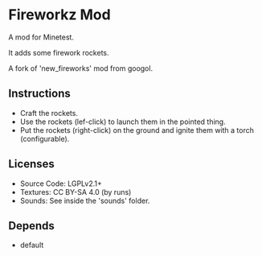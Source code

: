 # Fireworkz Mod

A mod for Minetest.

It adds some firework rockets.

A fork of 'new_fireworks' mod from googol.

## Instructions

- Craft the rockets.
- Use the rockets (lef-click) to launch them in the pointed thing.
- Put the rockets (right-click) on the ground and ignite them with a torch (configurable).

## Licenses

- Source Code: LGPLv2.1+
- Textures: CC BY-SA 4.0 (by runs)
- Sounds: See inside the 'sounds' folder.

## Depends

- default




